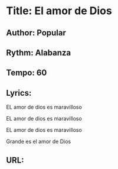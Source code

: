 # Title: El amor de Dios

## Author: Popular

## Rythm: Alabanza

## Tempo: 60

## Lyrics:
EL amor de dios es maravilloso

EL amor de dios es maravilloso

EL amor de dios es maravilloso

Grande es el amor de Dios


## URL: 
